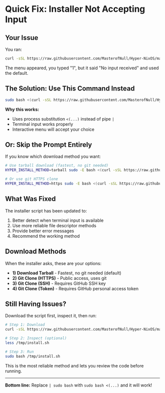 # Quick Fix: Installer Not Accepting Input

## Your Issue

You ran:
```bash
curl -sSL https://raw.githubusercontent.com/MasterofNull/Hyper-NixOS/main/install.sh | sudo bash
```

The menu appeared, you typed "1", but it said "No input received" and used the default.

## The Solution: Use This Command Instead

```bash
sudo bash <(curl -sSL https://raw.githubusercontent.com/MasterofNull/Hyper-NixOS/main/install.sh)
```

**Why this works:**
- Uses process substitution `<(...)` instead of pipe `|`
- Terminal input works properly
- Interactive menu will accept your choice

## Or: Skip the Prompt Entirely

If you know which download method you want:

```bash
# Use tarball download (fastest, no git needed)
HYPER_INSTALL_METHOD=tarball sudo -E bash <(curl -sSL https://raw.githubusercontent.com/MasterofNull/Hyper-NixOS/main/install.sh)

# Or use git HTTPS clone
HYPER_INSTALL_METHOD=https sudo -E bash <(curl -sSL https://raw.githubusercontent.com/MasterofNull/Hyper-NixOS/main/install.sh)
```

## What Was Fixed

The installer script has been updated to:
1. Better detect when terminal input is available
2. Use more reliable file descriptor methods
3. Provide better error messages
4. Recommend the working method

## Download Methods

When the installer asks, these are your options:

- **1) Download Tarball** - Fastest, no git needed (default)
- **2) Git Clone (HTTPS)** - Public access, uses git
- **3) Git Clone (SSH)** - Requires GitHub SSH key
- **4) Git Clone (Token)** - Requires GitHub personal access token

## Still Having Issues?

Download the script first, inspect it, then run:

```bash
# Step 1: Download
curl -sSL https://raw.githubusercontent.com/MasterofNull/Hyper-NixOS/main/install.sh -o /tmp/install.sh

# Step 2: Inspect (optional)
less /tmp/install.sh

# Step 3: Run
sudo bash /tmp/install.sh
```

This is the most reliable method and lets you review the code before running.

---

**Bottom line:** Replace `| sudo bash` with `sudo bash <(...)` and it will work!
